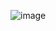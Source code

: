 ![image](https://user-images.githubusercontent.com/26925472/194685729-051a5d31-966f-45b6-b633-9dc410bff3b5.png)
